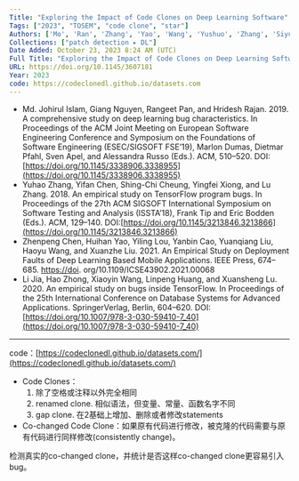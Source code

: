 ```yaml
---
Title: "Exploring the Impact of Code Clones on Deep Learning Software"
Tags: ["2023", "TOSEM", "code clone", "star"]
Authors: ['Mo', 'Ran', 'Zhang', 'Yao', 'Wang', 'Yushuo', 'Zhang', 'Siyuan', 'Xiong', 'Pu', 'Li', 'Zengyang', 'Zhao', 'Yang']
Collections: ["patch detection ▸ DL"]
Date Added: October 23, 2023 8:24 AM (UTC)
Full Title: "Exploring the Impact of Code Clones on Deep Learning Software"
URL: https://doi.org/10.1145/3607181
Year: 2023
code: https://codeclonedl.github.io/datasets.com
---
```

- Md. Johirul Islam, Giang Nguyen, Rangeet Pan, and Hridesh Rajan. 2019. A comprehensive study on deep learning bug characteristics. In Proceedings of the ACM Joint Meeting on European Software Engineering Conference and Symposium on the Foundations of Software Engineering (ESEC/SIGSOFT FSE’19), Marlon Dumas, Dietmar Pfahl, Sven Apel, and Alessandra Russo (Eds.). ACM, 510–520. DOI:[https://doi.org/10.1145/3338906.3338955](https://doi.org/10.1145/3338906.3338955)
- Yuhao Zhang, Yifan Chen, Shing-Chi Cheung, Yingfei Xiong, and Lu Zhang. 2018. An empirical study on TensorFlow program bugs. In Proceedings of the 27th ACM SIGSOFT International Symposium on Software Testing and Analysis (ISSTA’18), Frank Tip and Eric Bodden (Eds.). ACM, 129–140. DOI:[https://doi.org/10.1145/3213846.3213866](https://doi.org/10.1145/3213846.3213866)
- Zhenpeng Chen, Huihan Yao, Yiling Lou, Yanbin Cao, Yuanqiang Liu, Haoyu Wang, and Xuanzhe Liu. 2021. An Empirical Study on Deployment Faults of Deep Learning Based Mobile Applications. IEEE Press, 674–685. [https://doi](https://doi/). org/10.1109/ICSE43902.2021.00068
- Li Jia, Hao Zhong, Xiaoyin Wang, Linpeng Huang, and Xuansheng Lu. 2020. An empirical study on bugs inside TensorFlow. In Proceedings of the 25th International Conference on Database Systems for Advanced Applications. SpringerVerlag, Berlin, 604–620. DOI:[https://doi.org/10.1007/978-3-030-59410-7_40](https://doi.org/10.1007/978-3-030-59410-7_40)

---

code：[https://codeclonedl.github.io/datasets.com/](https://codeclonedl.github.io/datasets.com/)

- Code Clones：
    1. 除了空格或注释以外完全相同
    2. renamed clone. 相似语法，但变量、常量、函数名字不同
    3. gap clone. 在2基础上增加、删除或者修改statements
- Co-changed Code Clone：如果原有代码进行修改，被克隆的代码需要与原有代码进行同样修改(consistently change)。

检测真实的co-changed clone，并统计是否这样co-changed clone更容易引入bug。